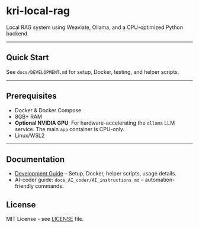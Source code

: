 # kri-local-rag

Local RAG system using Weaviate, Ollama, and a CPU-optimized Python backend.

---

## Quick Start

See `docs/DEVELOPMENT.md` for setup, Docker, testing, and helper scripts.

---

## Prerequisites
- Docker & Docker Compose
- 8GB+ RAM
- **Optional NVIDIA GPU**: For hardware-accelerating the `ollama` LLM service. The main `app` container is CPU-only.
- Linux/WSL2

---

## Documentation

- [Development Guide](docs/DEVELOPMENT.md) – Setup, Docker, helper scripts, usage details.
- AI-coder guide: `docs_AI_coder/AI_instructions.md` – automation-friendly commands.

## License

MIT License - see [LICENSE](LICENSE) file.
